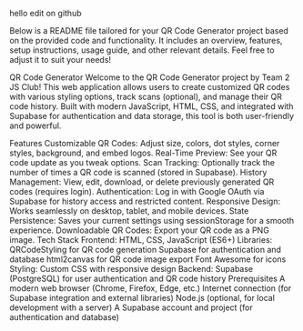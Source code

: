 hello
edit on github

Below is a README file tailored for your QR Code Generator project based on the provided code and functionality. It includes an overview, features, setup instructions, usage guide, and other relevant details. Feel free to adjust it to suit your needs!

QR Code Generator
Welcome to the QR Code Generator project by Team 2 JS Club! This web application allows users to create customized QR codes with various styling options, track scans (optional), and manage their QR code history. Built with modern JavaScript, HTML, CSS, and integrated with Supabase for authentication and data storage, this tool is both user-friendly and powerful.

Features
Customizable QR Codes: Adjust size, colors, dot styles, corner styles, background, and embed logos.
Real-Time Preview: See your QR code update as you tweak options.
Scan Tracking: Optionally track the number of times a QR code is scanned (stored in Supabase).
History Management: View, edit, download, or delete previously generated QR codes (requires login).
Authentication: Log in with Google OAuth via Supabase for history access and restricted content.
Responsive Design: Works seamlessly on desktop, tablet, and mobile devices.
State Persistence: Saves your current settings using sessionStorage for a smooth experience.
Downloadable QR Codes: Export your QR code as a PNG image.
Tech Stack
Frontend: HTML, CSS, JavaScript (ES6+)
Libraries:
QRCodeStyling for QR code generation
Supabase for authentication and database
html2canvas for QR code image export
Font Awesome for icons
Styling: Custom CSS with responsive design
Backend: Supabase (PostgreSQL) for user authentication and QR code history
Prerequisites
A modern web browser (Chrome, Firefox, Edge, etc.)
Internet connection (for Supabase integration and external libraries)
Node.js (optional, for local development with a server)
A Supabase account and project (for authentication and database)
